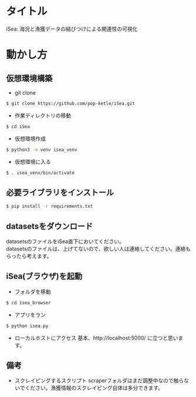 # タイトル
iSea: 海況と漁獲データの結びつけによる関連性の可視化

# 動かし方
## 仮想環境構築
- git clone
```zsh
$ git clone https://github.com/pop-ketle/iSea.git
```

- 作業ディレクトリの移動
```zsh
$ cd iSea
```

- 仮想環境作成
```zsh
$ python3 -m venv isea_venv
```

- 仮想環境に入る
```zsh
$ . isea_venv/bin/activate
```

## 必要ライブラリをインストール
```zsh
$ pip install -r requirements.txt
```

## datasetsをダウンロード
datasetsのファイルをiSea直下においてください。  
datasetsのファイルは、上げてないので、欲しい人は連絡してください。連絡もらったら考えます。

## iSea(ブラウザ)を起動
- フォルダを移動
```zsh
$ cd isea_browser
```

- アプリをラン
```zsh
$ python isea.py
```

- ローカルホストにアクセス
基本、http://localhost:5000/ に立つと思います。

## 備考
- スクレイピングするスクリプト
scraperフォルダはまだ調整中なので触らないでください。漁獲情報のスクレイピング自体は多分できます。

